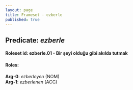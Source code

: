 ```yaml
---
layout: page
title: Frameset - ezberle
published: true
---
```

<h2>Predicate: <i>ezberle</i></h2>
<h4>Roleset id: ezberle.01 - Bir şeyi olduğu gibi akılda tutmak<br>
<h4>Roles:</h4>
<b>Arg-0</b>: <i>ezberleyen</i>  (NOM) <br>
<b>Arg-1</b>: <i>ezberlenen</i>  (ACC) <br>
